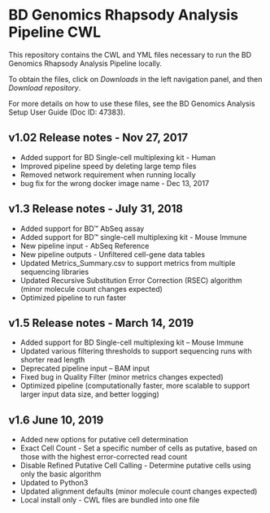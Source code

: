 # BD Genomics Rhapsody Analysis Pipeline CWL

This repository contains the CWL and YML files necessary to run the BD Genomics Rhapsody Analysis Pipeline locally.

To obtain the files, click on _Downloads_ in the left navigation panel, and then _Download repository_.

For more details on how to use these files, see the BD Genomics Analysis Setup User Guide (Doc ID: 47383).

## v1.02 Release notes - Nov 27, 2017
- Added support for BD Single-cell multiplexing kit - Human
- Improved pipeline speed by deleting large temp files
- Removed network requirement when running locally
- bug fix for the wrong docker image name - Dec 13, 2017

## v1.3 Release notes - July 31, 2018
- Added support for BD™ AbSeq assay
- Added support for BD™ single-cell multiplexing kit - Mouse Immune
- New pipeline input - AbSeq Reference
- New pipeline outputs - Unfiltered cell-gene data tables
- Updated Metrics_Summary.csv to support metrics from multiple sequencing libraries
- Updated Recursive Substitution Error Correction (RSEC) algorithm (minor molecule count changes expected)
- Optimized pipeline to run faster

## v1.5 Release notes - March 14, 2019
- Added support for BD Single-cell multiplexing kit – Mouse Immune
- Updated various filtering thresholds to support sequencing runs with shorter read length
- Deprecated pipeline input – BAM input
- Fixed bug in Quality Filter (minor metrics changes expected)
- Optimized pipeline (computationally faster, more scalable to support larger input data size, and better logging)

## v1.6   June 10, 2019
- Added new options for putative cell determination
- Exact Cell Count - Set a specific number of cells as putative, based on those with the highest error-corrected read count
- Disable Refined Putative Cell Calling - Determine putative cells using only the basic algorithm
- Updated to Python3
- Updated alignment defaults (minor molecule count changes expected)
- Local install only - CWL files are bundled into one file

